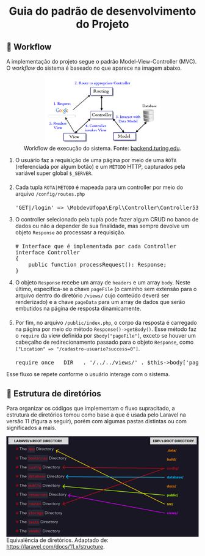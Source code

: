 

<h1 style="text-align: center;"> Guia do padrão de desenvolvimento do Projeto </h1>

## 📍 Workflow

A implementação do projeto segue o padrão Model-View-Controller (MVC). O _workflow_ do sistema é baseado no que aparece na imagem abaixo.

<div style="display: flex; flex-flow: column; align-items: center;">
  <img src="./mvc_workflow.png" alt="Workflow do proejto" id="workflow" width="60%">
  <label for="workflow">Workflow de execução do sistema. Fonte: <a href="https://backend.turing.edu/module2/lessons/intro_to_mvc#:~:text=Putting%20it%20All%20Together">backend.turing.edu</a>.</label>
</div>

<ol class="lista-ordenada">
  <li>O usuário faz a requisição de uma página por meio de uma <code>ROTA</code> (referenciada por algum botão) e um <code>MÉTODO</code> HTTP, capturados pela variável super global <code>$_SERVER</code>.</li>

  <li>Cada tupla <code>ROTA|MÉTODO</code> é mapeada para um controller por meio do arquivo <code>/config/routes.php</code></li>
  <pre>'GET|/login' => \MobdevUfopa\Erpl\Controller\Controller53\LoginFormController::class</pre>

  <li>O controller selecionado pela tupla pode fazer algum CRUD no banco de dados ou não a depender de sua finalidade, mas  sempre devolve um objeto <code>Response</code> ao processasr a requisição.</code></li>
  <pre># Interface que é implementada por cada Controller
interface Controller
{
    public function processRequest(): Response;
}</pre>

  <li>O objeto <code>Response</code> recebe um array de <code>headers</code> e um array <code>body</code>. Neste último, especifica-se a chave <code>pageFile</code> (o caminho sem extensão para o arquivo dentro do diretório <code>/views/</code> cujo conteúdo deverá ser renderizado) e a chave <code>pageData</code> para um array de dados que serão embutidos na página de resposta dinamicamente.</li>
  
  <li>Por fim, no arquivo <code>/public/index.php</code>, o corpo da resposta é carregado na página por meio do método <code>Response()->getBody()</code>. Esse método faz o <code>require</code> da view definida por <code>$body["pageFile"]</code>, exceto se houver um cabeçalho de redirecionamento passado para o objeto <code>Response</code>, como <code>["Location" => "/cadastro-usuario?success=0"]</code>.</li>
  <pre>require_once __DIR__ . '/../../views/' . $this->body['pageFile'] . '.php';</pre>
</ol>

Esse fluxo se repete conforme o usuário interage com o sistema.


<style>
.lista-ordenada li {
  margin-bottom: 20px;
}
</style>


## 📂 Estrutura de diretórios

Para organizar os códigos que implementam o fluxo supracitado, a estrutura de diretórios tomou como base a que é usada pelo Laravel na versão 11 (figura a seguir), porém com algumas pastas distintas ou com significados a mais.

<div style="display: flex; flex-flow: column; align-items: center;">
  <img src="./directory_reference.png" alt="Workflow do proejto" id="directories">
  <label for="directories">Equivalência de diretórios. Adaptado de: <a href="https://laravel.com/docs/11.x/structure">https://laravel.com/docs/11.x/structure</a>.</label>
</div>